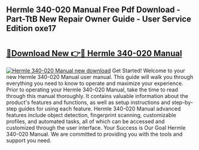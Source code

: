 ## Hermle 340-020 Manual Free Pdf Download - Part-TtB New Repair Owner Guide - User Service Edition oxe17

# <h2><a href="http://bc23453.oget.top/?id=Hermle+340-020+Manual">🔗Download New 👉🔴 Hermle 340-020 Manual</a></h2>

[![Hermle 340-020 Manual new download](https://i.imgur.com/5g1atiW.png)](http://bc23453.oget.top/?id=Hermle+340-020+Manual)
Get Started! Welcome to your new Hermle 340-020 Manual user manual. This guide will walk you through everything you need to know to operate and maximize your experience. Prior to operating your Hermle 340-020 Manual, take the time to read through this manual thoroughly. It contains valuable information about the product's features and functions, as well as setup instructions and step-by-step guides for using each feature. Hermle 340-020 Manual advanced features include object detection, fingerprint scanning, customizable profiles, and automated tasks, all of which can be accessed and customized through the user interface. Your Success is Our Goal Hermle 340-020 Manual. We are committed to providing you with the tools and support you need.
